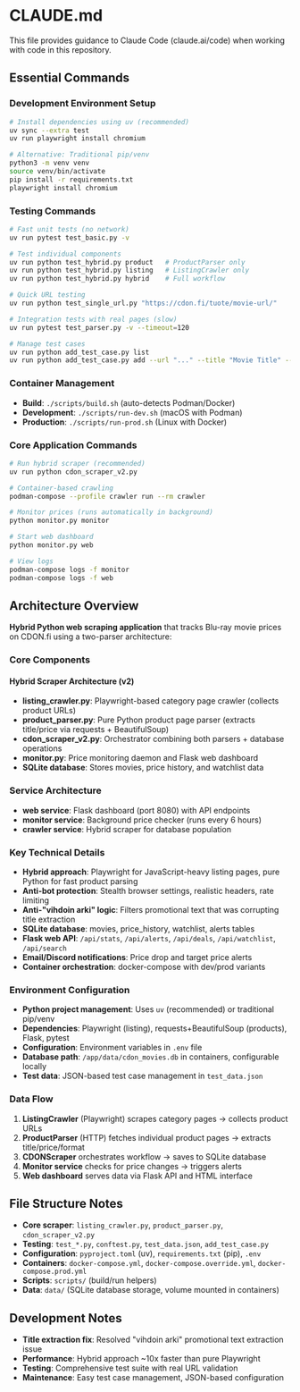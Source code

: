 # CLAUDE.md

This file provides guidance to Claude Code (claude.ai/code) when working with code in this repository.

## Essential Commands

### Development Environment Setup
```bash
# Install dependencies using uv (recommended)
uv sync --extra test
uv run playwright install chromium

# Alternative: Traditional pip/venv
python3 -m venv venv
source venv/bin/activate
pip install -r requirements.txt
playwright install chromium
```

### Testing Commands
```bash
# Fast unit tests (no network)
uv run pytest test_basic.py -v

# Test individual components
uv run python test_hybrid.py product   # ProductParser only
uv run python test_hybrid.py listing   # ListingCrawler only  
uv run python test_hybrid.py hybrid    # Full workflow

# Quick URL testing
uv run python test_single_url.py "https://cdon.fi/tuote/movie-url/"

# Integration tests with real pages (slow)
uv run pytest test_parser.py -v --timeout=120

# Manage test cases
uv run python add_test_case.py list
uv run python add_test_case.py add --url "..." --title "Movie Title" --price-min 20 --price-max 40
```

### Container Management
- **Build**: `./scripts/build.sh` (auto-detects Podman/Docker)
- **Development**: `./scripts/run-dev.sh` (macOS with Podman)
- **Production**: `./scripts/run-prod.sh` (Linux with Docker)

### Core Application Commands
```bash
# Run hybrid scraper (recommended)
uv run python cdon_scraper_v2.py

# Container-based crawling
podman-compose --profile crawler run --rm crawler

# Monitor prices (runs automatically in background)
python monitor.py monitor

# Start web dashboard
python monitor.py web

# View logs
podman-compose logs -f monitor
podman-compose logs -f web
```

## Architecture Overview

**Hybrid Python web scraping application** that tracks Blu-ray movie prices on CDON.fi using a two-parser architecture:

### Core Components

#### **Hybrid Scraper Architecture (v2)**
- **listing_crawler.py**: Playwright-based category page crawler (collects product URLs)
- **product_parser.py**: Pure Python product page parser (extracts title/price via requests + BeautifulSoup)  
- **cdon_scraper_v2.py**: Orchestrator combining both parsers + database operations
- **monitor.py**: Price monitoring daemon and Flask web dashboard
- **SQLite database**: Stores movies, price history, and watchlist data

### Service Architecture
- **web service**: Flask dashboard (port 8080) with API endpoints
- **monitor service**: Background price checker (runs every 6 hours)
- **crawler service**: Hybrid scraper for database population

### Key Technical Details
- **Hybrid approach**: Playwright for JavaScript-heavy listing pages, pure Python for fast product parsing
- **Anti-bot protection**: Stealth browser settings, realistic headers, rate limiting
- **Anti-"vihdoin arki" logic**: Filters promotional text that was corrupting title extraction
- **SQLite database**: movies, price_history, watchlist, alerts tables
- **Flask web API**: `/api/stats`, `/api/alerts`, `/api/deals`, `/api/watchlist`, `/api/search`
- **Email/Discord notifications**: Price drop and target price alerts
- **Container orchestration**: docker-compose with dev/prod variants

### Environment Configuration
- **Python project management**: Uses `uv` (recommended) or traditional pip/venv
- **Dependencies**: Playwright (listing), requests+BeautifulSoup (products), Flask, pytest
- **Configuration**: Environment variables in `.env` file
- **Database path**: `/app/data/cdon_movies.db` in containers, configurable locally
- **Test data**: JSON-based test case management in `test_data.json`

### Data Flow
1. **ListingCrawler** (Playwright) scrapes category pages → collects product URLs
2. **ProductParser** (HTTP) fetches individual product pages → extracts title/price/format  
3. **CDONScraper** orchestrates workflow → saves to SQLite database
4. **Monitor service** checks for price changes → triggers alerts
5. **Web dashboard** serves data via Flask API and HTML interface

## File Structure Notes
- **Core scraper**: `listing_crawler.py`, `product_parser.py`, `cdon_scraper_v2.py`
- **Testing**: `test_*.py`, `conftest.py`, `test_data.json`, `add_test_case.py`
- **Configuration**: `pyproject.toml` (uv), `requirements.txt` (pip), `.env`
- **Containers**: `docker-compose.yml`, `docker-compose.override.yml`, `docker-compose.prod.yml`
- **Scripts**: `scripts/` (build/run helpers)
- **Data**: `data/` (SQLite database storage, volume mounted in containers)

## Development Notes
- **Title extraction fix**: Resolved "vihdoin arki" promotional text extraction issue
- **Performance**: Hybrid approach ~10x faster than pure Playwright
- **Testing**: Comprehensive test suite with real URL validation
- **Maintenance**: Easy test case management, JSON-based configuration